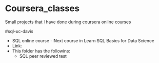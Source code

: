 # Coursera_classes
Small projects that I have done during coursera online courses 

#sql-uc-davis
* SQL online course - Next course in Learn SQL Basics for Data Science
* Link:
* This folder has the followins:
  * SQL peer reviewed test
